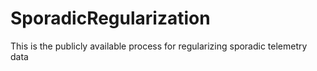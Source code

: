 # SporadicRegularization
This is the publicly available process for regularizing sporadic telemetry data
